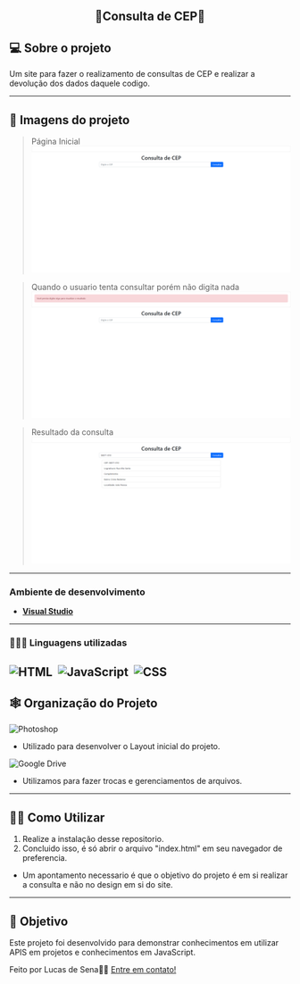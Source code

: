 <h2 align="center"> 
    📃Consulta de CEP📃
</h2>

<!-- <p align="center">
 <a href="#-sobre-o-projeto">Sobre</a> •
 <a href="#-Imagens-do-projeto">Layout</a> • 
 <a href="#-tecnologias">Tecnologias</a> • 
 <a href="#-squad-infodevs">Squad</a> • 
 <a href="#-licença">Licença</a>
</p> -->

## 💻 Sobre o projeto

Um site para fazer o realizamento de consultas de CEP e realizar a devolução dos dados daquele codigo.

---

## 🎨 Imagens do projeto

 > Página Inicial
![GK1](https://github.com/LucSena/Consulta-de-CEP/blob/main/ImagensGIT/FireShot%20Capture%20045%20-%20Consulta%20de%20CEP%20-%20localhost.png)

> Quando o usuario tenta consultar porém não digita nada
![GK1](https://github.com/LucSena/Consulta-de-CEP/blob/main/ImagensGIT/FireShot%20Capture%20047%20-%20Consulta%20de%20CEP%20-%20localhost.png)

> Resultado da consulta
![GK1](https://github.com/LucSena/Consulta-de-CEP/blob/main/ImagensGIT/FireShot%20Capture%20048%20-%20Consulta%20de%20CEP%20-%20localhost.png)

 
---

### **Ambiente de desenvolvimento**

-   **[Visual Studio](https://visualstudio.microsoft.com)**

---

### **👨🏾‍💻 Linguagens utilizadas**

![HTML](https://img.shields.io/badge/-HTML-0D1117?style=for-the-badge&logo=html5&labelColor=0D1117)&nbsp;
![JavaScript](https://img.shields.io/badge/-JavaScript-0D1117?style=for-the-badge&logo=javascript&labelColor=0D1117&textColor=0D1117)&nbsp;
![CSS](https://img.shields.io/badge/-CSS-0D1117?style=for-the-badge&logo=CSS3&logoColor=1572B6&labelColor=0D1117)&nbsp;
---

## 🕸 Organização do Projeto

![Photoshop](https://img.shields.io/badge/photoshop-0D1117.svg?style=for-the-badge&logo=adobe%20photoshop&logoColor=1572B6&labelColor=0D1117)&nbsp;
  - Utilizado para desenvolver o Layout inicial do projeto.


![Google Drive](https://img.shields.io/badge/Google%20Drive-0D1117?style=for-the-badge&logo=googledrive&labelColor=0D1117)&nbsp;
  - Utilizamos para fazer trocas e gerenciamentos de arquivos.
---

## ✍🏾 Como Utilizar

1. Realize a instalação desse repositorio.
2. Concluido isso, é só abrir o arquivo "index.html" em seu navegador de preferencia.

* Um apontamento necessario é que o objetivo do projeto é em si realizar a consulta e não no design em si do site.
  
---

## 📝 Objetivo

Este projeto foi desenvolvido para demonstrar conhecimentos em utilizar APIS em projetos e conhecimentos em JavaScript.

Feito por Lucas de Sena👋🏽 [Entre em contato!](https://www.linkedin.com/in/lucas-de-sena/)
